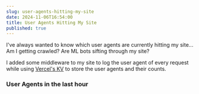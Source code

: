 ```yaml
---
slug: user-agents-hitting-my-site
date: 2024-11-06T16:54:00
title: User Agents Hitting My Site
published: true
---
```


I've always wanted to know which user agents are currently hitting my site... Am I getting crawled? Are ML bots sifting through my site?

I added some middleware to my site to log the user agent of every request while using [Vercel's KV](https://vercel.com/docs/concepts/kv) to store the user agents and their counts.

<h3>User Agents in the last hour</h3>
<div id="user-agents"></div>

<script type="module">
  const render = async (data) => {
    const userAgents = document.getElementById("user-agents");
      const response = await fetch('/api/user-agents.ts');
      const userAgentData = await response.json();
      userAgentData.forEach(item => {
        const el = document.createElement("p");
        el.innerText = `${item[0]}: ${item[1]}`;
        userAgents.appendChild(el);
      });
  };

  render();
</script>